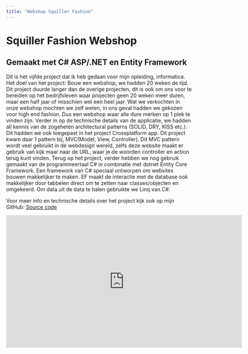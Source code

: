 ```yaml
---
title: "Webshop Squiller Fashion"
---
```


# Squiller Fashion Webshop

## Gemaakt met C# ASP/.NET en Entity Framework

Dit is het vijfde project dat ik heb gedaan voor mijn opleiding, informatica. Het doel van het project: Bouw een webshop, we hadden 20 weken de tijd. Dit project duurde langer dan de overige projecten, dit is ook om ons voor te bereiden op het bedrijfsleven waar projecten geen 20 weken meer duren, maar een half jaar of misschien wel een heel jaar. Wat we verkochten in onze webshop mochten we zelf weten, in ons geval hadden we gekozen voor high end fashion. Dus een webshop waar alle dure merken op 1 plek te vinden zijn. Verder in op de technische details van de applicatie, we hadden all kennis van de zogeheten architectural patterns (SOLID, DRY, KISS etc.). Dit hadden we ook toegepast in het project Crossplatform app. Dit project kwam daar 1 pattern bij, MVC(Model, View, Controller). Dit MVC pattern wordt veel gebruikt in de webdesign wereld, zelfs deze website maakt er gebruik van kijk maar naar de URL, waar je de woorden controller en action terug kunt vinden. Terug op het project, verder hebben we nog gebruik gemaakt van de programmeertaal C# in combinatie met dotnet Entity Core Framework. Een framework van C# speciaal ontworpen om websites bouwen makkelijker te maken. EF maakt de interactie met de database ook makkelijker door tabbelen direct om te zetten naar classes/objecten en omgekeerd. Om data uit de data te halen gebruikte we Linq van C#. 

Voor meer info en technische details over het project kijk ook op mijn GitHub: 
<a href="https://github.com/Steven24K/SquillerWebshop">Source code</a>

<div class="responsive">
<iframe class="responsive-iframe" width="640" height="360" src="https://www.youtube.com/embed/nf2ex320JJs" frameborder="0" allow="autoplay; encrypted-media" allowfullscreen></iframe>
</div>